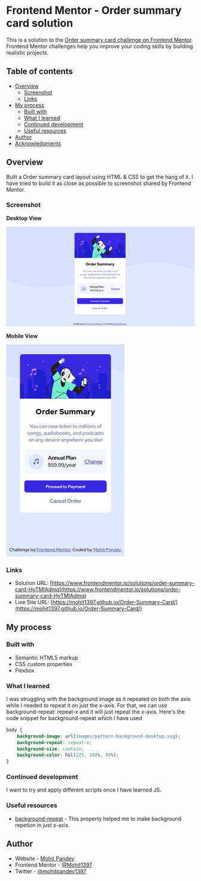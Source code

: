 # Frontend Mentor - Order summary card solution

This is a solution to the [Order summary card challenge on Frontend Mentor](https://www.frontendmentor.io/challenges/order-summary-component-QlPmajDUj). Frontend Mentor challenges help you improve your coding skills by building realistic projects. 

## Table of contents

- [Overview](#overview)
  - [Screenshot](#screenshot)
  - [Links](#links)
- [My process](#my-process)
  - [Built with](#built-with)
  - [What I learned](#what-i-learned)
  - [Continued development](#continued-development)
  - [Useful resources](#useful-resources)
- [Author](#author)
- [Acknowledgments](#acknowledgments)


## Overview

Built a Order summary card layout using HTML & CSS to get the hang of it. I have tried to build it as close as possible to screenshot shared by Frontend Mentor.  

### Screenshot

**Desktop View**

![Desktop Design](screenshot/desktop-view.png)

**Mobile View**


![Mobile Design](screenshot/mobile-view.png)


### Links

- Solution URL: [https://www.frontendmentor.io/solutions/order-summary-card-HyTMlAdmq](https://www.frontendmentor.io/solutions/order-summary-card-HyTMlAdmq)
- Live Site URL: [https://mohit1397.github.io/Order-Summary-Card/](https://mohit1397.github.io/Order-Summary-Card/)

## My process

### Built with

- Semantic HTML5 markup
- CSS custom properties
- Flexbox


### What I learned

I was struggling with the background image as it repeated on both the axis while I needed to repeat it on just the x-axis. For that, we can use background-repeat: repeat-x and it will just repeat the x-axis.
Here's the code snippet for background-repeat which I have used

```css
body {
    background-image: url(images/pattern-background-desktop.svg);
    background-repeat: repeat-x;
    background-size: contain;
    background-color: hsl(225, 100%, 94%);
}

```

### Continued development

I want to try and apply different scripts once I have learned JS. 

### Useful resources

- [background-repeat](https://www.w3schools.com/cssref/pr_background-repeat.asp) - This property helped me to make background repetion in just x-axis.

## Author

- Website - [Mohit Pandey](https://mohit1397.github.io/resume/)
- Frontend Mentor - [@Mohit1397](https://www.frontendmentor.io/profile/Mohit1397)
- Twitter - [@mohitpandey1397](https://twitter.com/mohitpandey1397)
